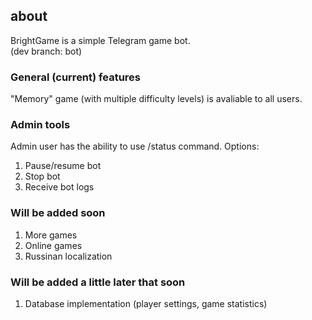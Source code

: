 ## about

BrightGame is a simple Telegram game bot.  
(dev branch: bot)

### General (current) features

"Memory" game (with multiple difficulty levels) is avaliable to all users.

### Admin tools

Admin user has the ability to use /status command. Options:
1. Pause/resume bot
2. Stop bot
3. Receive bot logs

### Will be added soon

1. More games
2. Online games
3. Russinan localization

### Will be added a little later that soon

1. Database implementation (player settings, game statistics)
